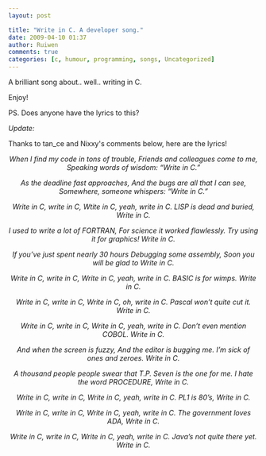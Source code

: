 ```yaml
---
layout: post

title: "Write in C. A developer song."
date: 2009-04-10 01:37
author: Ruiwen
comments: true
categories: [c, humour, programming, songs, Uncategorized]
---
```

<object width="425" height="344" data="http://www.youtube.com/v/J5LNTTGDKYo&amp;hl=en&amp;fs=1" type="application/x-shockwave-flash"><param name="allowFullScreen" value="true" /><param name="allowscriptaccess" value="always" /><param name="src" value="http://www.youtube.com/v/J5LNTTGDKYo&amp;hl=en&amp;fs=1" /><param name="allowfullscreen" value="true" /></object>

A brilliant song about.. well.. writing in C.

Enjoy!

PS.
Does anyone have the lyrics to this?

<em>Update:</em>

Thanks to tan_ce and Nixxy's comments below, here are the lyrics!
<p style="text-align: center;"><em>When I find my code in tons of trouble,
Friends and colleagues come to me,
Speaking words of wisdom:
“Write in C.”</em>

<p style="text-align: center;"><em>As the deadline fast approaches,
And the bugs are all that I can see,
Somewhere, someone whispers:
“Write in C.”</em>

<p style="text-align: center;"><em>Write in C, write in C,
Wtite in C, yeah, write in C.
LISP is dead and buried,
Write in C.</em>

<p style="text-align: center;"><em>I used to write a lot of FORTRAN,
For science it worked flawlessly.
Try using it for graphics!
Write in C.</em>

<p style="text-align: center;"><em>If you’ve just spent nearly 30 hours
Debugging some assembly,
Soon you will be glad to
Write in C.</em>

<p style="text-align: center;"><em>Write in C, write in C,
Write in C, yeah, write in C.
BASIC is for wimps.
Write in C.</em>

<p style="text-align: center;"><em>Write in C, write in C,
Write in C, oh, write in C.
Pascal won’t quite cut it.
Write in C.</em>

<p style="text-align: center;"><em>Write in C, write in C,
Write in C, yeah, write in C.
Don’t even mention COBOL.
Write in C.</em>

<p style="text-align: center;"><em>And when the screen is fuzzy,
And the editor is bugging me.
I’m sick of ones and zeroes.
Write in C.</em>

<p style="text-align: center;"><em>A thousand people people swear that T.P.
Seven is the one for me.
I hate the word PROCEDURE,
Write in C.</em>

<p style="text-align: center;"><em>Write in C, write in C,
Write in C, yeah, write in C.
PL1 is 80’s,
Write in C.</em>

<p style="text-align: center;"><em>Write in C, write in C,
Write in C, yeah, write in C.
The government loves ADA,
Write in C.</em>

<p style="text-align: center;"><em>Write in C, write in C,
Write in C, yeah, write in C.
Java’s not quite there yet.
Write in C.</em>
